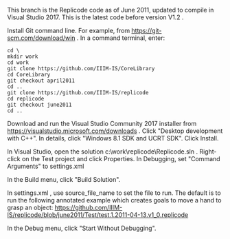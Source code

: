 This branch is the Replicode code as of June 2011, updated to compile in Visual Studio 2017.
This is the latest code before version V1.2 .

Install Git command line. For example, from https://git-scm.com/download/win .
In a command terminal, enter:

    cd \
    mkdir work
    cd work
    git clone https://github.com/IIIM-IS/CoreLibrary
    cd CoreLibrary
    git checkout april2011
    cd ..
    git clone https://github.com/IIIM-IS/replicode
    cd replicode
    git checkout june2011
    cd ..

Download and run the Visual Studio Community 2017 installer from https://visualstudio.microsoft.com/downloads .
Click "Desktop development with C++". In details, click "Windows 8.1 SDK and UCRT SDK". Click Install.

In Visual Studio, open the solution c:\work\replicode\Replicode.sln . Right-click on the Test project and click Properties. In Debugging, set "Command Arguments" to settings.xml

In the Build menu, click "Build Solution".

In settings.xml , use source_file_name to set the file to run. The default is to run the following annotated example which creates goals to move a hand to grasp an object:
https://github.com/IIIM-IS/replicode/blob/june2011/Test/test.1.2011-04-13.v1_0.replicode

In the Debug menu, click "Start Without Debugging".




